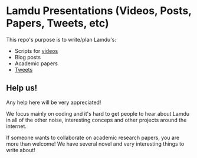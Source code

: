 # Lamdu Presentations (Videos, Posts, Papers, Tweets, etc)

This repo's purpose is to write/plan Lamdu's:

* Scripts for [videos](https://www.youtube.com/channel/UCgvPEOFglvS4_ZEHi-PEctQ)
* Blog posts
* Academic papers
* [Tweets](https://twitter.com/LamduProject)

## Help us!

Any help here will be very appreciated!

We focus mainly on coding and it's hard to get people to hear about Lamdu in all of the other noise, interesting conceps and other projects around the internet.

If someone wants to collaborate on academic research papers, you are more than welcome! We have several novel and very interesting things to write about!

